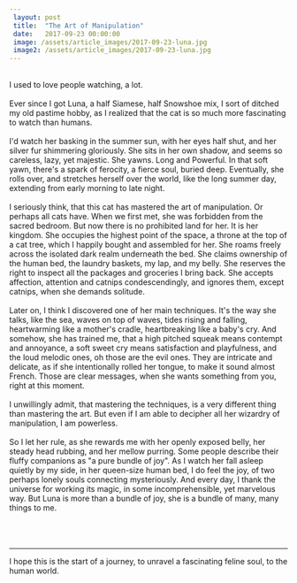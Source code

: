 ```yaml
---
 layout: post
 title:  "The Art of Manipulation"
 date:   2017-09-23 00:00:00
 image: /assets/article_images/2017-09-23-luna.jpg
 image2: /assets/article_images/2017-09-23-luna.jpg
---
```


<br />
I used to love people watching, a lot. 
<br />
<br />
Ever since I got Luna, a half Siamese, half Snowshoe mix, I sort of ditched my old pastime hobby, as I realized that the cat is so much more fascinating to watch than humans. 
<br />
<br />
I'd watch her basking in the summer sun, with her eyes half shut, and her silver fur shimmering gloriously. She sits in her own shadow, and seems so careless, lazy, yet majestic. She yawns. Long and Powerful. In that soft yawn, there's a spark of ferocity, a fierce soul, buried deep. Eventually, she rolls over, and stretches herself over the world, like the long summer day, extending from early morning to late night. 
<br />
<br />
I seriously think, that this cat has mastered the art of manipulation. Or perhaps all cats have. 
When we first met, she was forbidden from the sacred bedroom. But now there is no prohibited land for her. It is her kingdom. She occupies the highest point of the space, a throne at the top of a cat tree, which I happily bought and assembled for her. She roams freely across the isolated dark realm underneath the bed. She claims ownership of the human bed, the laundry baskets, my lap, and my belly. She reserves the right to inspect all the packages and groceries I bring back. She accepts affection, attention and catnips condescendingly, and ignores them, except catnips, when she demands solitude. 
<br />
<br />
Later on, I think I discovered one of her main techniques. It's the way she talks, like the sea, waves on top of waves, tides rising and falling, heartwarming like a mother's cradle, heartbreaking like a baby's cry. And somehow, she has trained me, that a high pitched squeak means contempt and annoyance, a soft sweet cry means satisfaction and playfulness, and the loud melodic ones, oh those are the evil ones. They are intricate and delicate, as if she intentionally rolled her tongue, to make it sound almost French. Those are clear messages, when she wants something from you, right at this moment. 
<br />
<br />
I unwillingly admit, that mastering the techniques, is a very different thing than mastering the art. But even if I am able to decipher all her wizardry of manipulation, I am powerless. 
<br />
<br />
So I let her rule, as she rewards me with her openly exposed belly, her steady head rubbing, and her mellow purring. 
Some people describe their fluffy companions as "a pure bundle of joy". As I watch her fall asleep quietly by my side, in her queen-size human bed, I do feel the joy, of two perhaps lonely souls connecting mysteriously. And every day, I thank the universe for working its magic, in some incomprehensible, yet marvelous way. But Luna is more than a bundle of joy, she is a bundle of many, many things to me. 
<br />
<br />
<br />
<br />

---

I hope this is the start of a journey, to unravel a fascinating feline soul, to the human world. 
